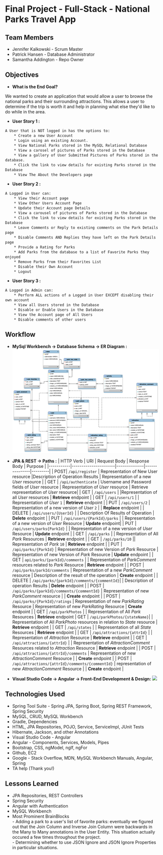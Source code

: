 # Final Project - Full-Stack - National Parks Travel App

## Team Members
* Jennifer Kalkowski - Scrum Master
* Patrick Hansen - Database Administrator
* Samantha Addington - Repo Owner

## Objectives

* **What is the End Goal?**
<p>
We wanted to create an application that would allow a user to browse the national parks and their surrounding attractions.
This allows a user to determine if the trip is worth it and help in planning what else they'd like to do while in the area.

* **User Story 1 :**
<p>

	A User that is NOT logged in has the options to:
	 	* Create a new User Account
	 	* Login using an existing Account.
	 	* View National Parks stored in the MySQL Relational Database
	 	* View a carosel of pictures of Parks stored in the Database
	 	* View a gallery of User Submitted Pictures of Parks stored in the database.
	 	* Click the link to view details for existing Parks stored in the Database
	 	* View The About the Developers page

* **User Story 2 :** 
<p>

	A Logged in User can:
		* View their Account page
		* View Other Users Account Page
		* Update their Account page Details
		* View a carousel of pictures of Parks stored in the Database
	 	* Click the link to view details for existing Parks stored in the Database
	 	* Leave Comments or Reply to existing comments on the Park Details page
	 	* Disable Comments AND Replies they have left on the Park Details page
	 	* Provide a Rating for Parks
	 	* Add Parks from the database to a list of Favorite Parks they enjoyed
	 	* Remove Parks from their Favorites List
	 	* Disable their Own Account
	 	* Logout


* **User Story 3 :** 
<p>
	
	A Logged in Admin can:
		* Perform ALL actions of a Logged in User EXCEPT disabling their own account
		* View all Users stored in the Database
		* Disable or Enable Users in the Database
		* View the Account page of All Users
		* Disable comments of other users

## Workflow

* **MySql Workbench -> Database Schema -> ER Diagram :**
	![](DB/parksdbSchema.png)

* **JPA & REST -> Paths :**
	| HTTP Verb | URI                  | Request Body | Response Body | Purpose |
	|-----------|----------------------|--------------|---------------|---------|
	| POST| `/api/register`      | Representation of New User resource   |Description of Operation Results | Representation of a new _User_ resource |
	| GET | `/api/authenticate` | Username and Password fields of _User_ resource | Representation of _User_ resource | Retrieve representation of _User_ resource|
	| GET | `/api/users` |  |Representation of all _User_ resources | **Retrieve** endpoint |
	| GET | `/api/users/1` |  | Representation of _User_ `1` | **Retrieve** endpoint |
	| PUT | `/api/users/2`   | Representation of a new version of _User_ `2` | | **Replace** endpoint |
	| DELETE | `/api/users/{UserId}` | | Description Of Results of Operation | **Delete** endpoint |
	| PUT | `/api/users/{ParkId}/parks` | | Representation of a new version of _User_ Resource | **Update** endpoint|
	| PUT | `/api/users/parks{ParkId}` | | Representation of a new version of _User_ Resource | **Update** endpoint |
	| GET | `/api/parks` | | Representation of All _Park_ Resources | **Retrieve** endpoint |
	| GET | `/api/parks/10`   || Representation of _Park_ `10` | **Retrieve** endpoint |
	| PUT | `/api/parks/{ParkId}` | Representation of new Version of _Park_ Resource | Representation of new Version of _Park_ Resource | **Update** endpoint |
	| GET | `api/parks/{parkId}/comments` | | Representation of _ParkComment_ resources related to _Park_ Resource | **Retrieve** endpoint |
	| POST | `/api/parks/parkId/comments` | Representation of a new _ParkComment_ resource | Description of the result of the operation | **Create** endpoint |
	| DELETE | `/api/parks/{parkId}/comments/{commentId}`| | Description of operation Results | **Delete** endpoint |
	| POST | `/api/parks/{parkId}/comments/{commentId}` | Representation of new _ParkComment_ resource | | **Create** endpoint |
	| POST | `/api/parks/{ParkId}/ratings` | Representation of new _ParkRating_ Resource | Representation of new _ParkRating_ Resource | **Create** endpoint |
	| GET | `/api/parkPhotos` | | Representation of All _Park_ Resources | **Retrieve** endpoint
	| GET | `/api/parkPhotos/{stateName}`|  | Representation of All _ParkPhoto_ resources in relation to _State_ resource | **Retrieve** endpoint |
	| GET | `/api/states` | | Representation of all _State_ Resources | **Retrieve** endpoint |
	| GET | `/api/attractions/{attrId}` | | Representation of _Attraction_ Resource | **Retrieve** endpoint |
	| GET | `/api/attractions/{attrId}` | | Representation of _AttractionComment_ Resources related to _Attraction_ Resource | **Retrieve** endpoint |
	| POST | `/api/attractions/{attrId}/comments` | Representation of new _AttractionComment_ Resource | | **Create** endpoint |
	| POST | `/api/attractions/{attrId}/comments/{commentId}` | representation of new _AttractionComment_ Resource | | **Create** endpoint |

* **Visual Studio Code -> Angular -> Front-End Development & Design:**
	![](ngParks/images/homePageScreenshot.png)

## Technologies Used
* Spring Tool Suite - Spring JPA, Spring Boot, Spring REST Framework, Spring Security
* MySQL, CRUD, MySQL Workbench
* Gradle, Dependencies
* HTML, JPA Repositories, POJO, Service, ServiceImpl, JUnit Tests
* Hibernate, Jackson, and other Annotations
* Visual Studio Code - Angular
* Angular - Components, Services, Models, Pipes
* Bootstrap, CSS, ngModel, ngIf, ngFor
* Github, EC2
* Google - Stack Overflow, MDN, MySQL Workbench Manuals, Angular, Spring
* TA help (Thank you!)

## Lessons Learned
* JPA Repositories, REST Controllers
* Spring Security
* Angular with Authentication
* MySQL Workbench
* Most Prominent BrainBlocks
<br>- Adding a park to a user's list of favorite parks: eventually we figured out that the Join Column and Inverse Join Column were backwards in the Many to Many annotations in the User Entity. This situation actually occured a few times throughout the project.
<br>- Determining whether to use JSON Ignore and JSON Ignore Properties in particular situations.
